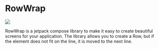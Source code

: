 # RowWrap

[![](https://jitpack.io/v/Dokker24/RowWrap.svg)](https://jitpack.io/#Dokker24/RowWrap)

RowWrap is a jetpack compose library to make it easy to create beautiful screens for your application. The library allows you to create a Row, but if the element does not fit on the line, it is moved to the next line.